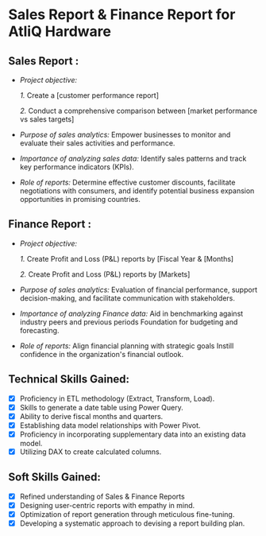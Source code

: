 # Sales Report & Finance Report for AtliQ Hardware

## Sales Report :


- *Project objective:* 

    *1.* Create a [customer performance report]

    *2.* Conduct a comprehensive comparison between [market performance vs sales targets]

- *Purpose of sales analytics:* Empower businesses to monitor and evaluate their sales activities and performance.

- *Importance of analyzing sales data:* Identify sales patterns and track key performance indicators (KPIs).

- *Role of reports:* Determine effective customer discounts, facilitate negotiations with consumers, and identify potential business expansion opportunities in promising countries.


## Finance Report :

- *Project objective:* 

    *1.* Create Profit and Loss (P&L) reports by [Fiscal Year & [Months]

   *2.* Create Profit and Loss (P&L) reports by [Markets]

- *Purpose of sales analytics:* Evaluation of financial performance, support decision-making, and facilitate communication with stakeholders.

- *Importance of analyzing Finance data:* Aid in benchmarking against industry peers and previous periods Foundation for budgeting and forecasting.

- *Role of reports:* Align financial planning with strategic goals Instill confidence in the organization's financial outlook.


## Technical Skills Gained:
- [x]	Proficiency in ETL methodology (Extract, Transform, Load).
- [x]	Skills to generate a date table using Power Query.
- [x]	Ability to derive fiscal months and quarters.
- [x]	Establishing data model relationships with Power Pivot.
- [x]	Proficiency in incorporating supplementary data into an existing data model.
- [x]	Utilizing DAX to create calculated columns.

## Soft Skills Gained:
- [x]	Refined understanding of Sales & Finance Reports
- [x]	Designing user-centric reports with empathy in mind.
- [x]	Optimization of report generation through meticulous fine-tuning.
- [x]	Developing a systematic approach to devising a report building plan.
